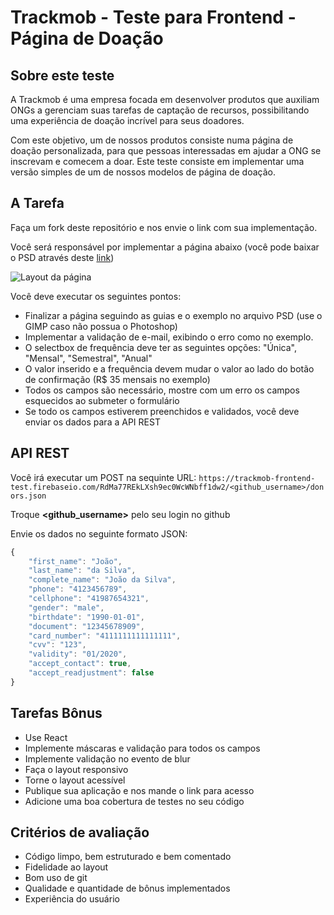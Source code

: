 
# **Trackmob - Teste para Frontend - Página de Doação**

## Sobre este teste

A Trackmob é uma empresa focada em desenvolver produtos que auxiliam ONGs a gerenciam suas tarefas de captação de recursos, possibilitando uma experiência de doação incrível para seus doadores.

Com este objetivo, um de nossos produtos consiste numa página de doação personalizada, para que pessoas interessadas em ajudar a ONG se inscrevam e comecem a doar.
Este teste consiste em implementar uma versão simples de um de nossos modelos de página de doação.

## A Tarefa

Faça um fork deste repositório e nos envie o link com sua implementação.

Você será responsável por implementar a página abaixo (você pode baixar o PSD através deste [link](https://drive.google.com/file/d/0B6UrrFcFJAjXRHdNZUJTYnJsd2s/view?usp=sharing))

![Layout da página](https://imgur.com/9tcPGHS)

Você deve executar os seguintes pontos:

- Finalizar a página seguindo as guias e o exemplo no arquivo PSD (use o GIMP caso não possua o Photoshop)
- Implementar a validação de e-mail, exibindo o erro como no exemplo.
- O selectbox de frequência deve ter as seguintes opções: "Única", "Mensal", "Semestral", "Anual"
- O valor inserido e a frequência devem mudar o valor ao lado do botão de confirmação (R$ 35 mensais no exemplo)
- Todos os campos são necessário, mostre com um erro os campos esquecidos ao submeter o formulário
- Se todo os campos estiverem preenchidos e validados, você deve enviar os dados para a API REST

## API REST

Você irá executar um POST na sequinte URL:
`https://trackmob-frontend-test.firebaseio.com/RdMa77REkLXsh9ec0WcWNbff1dw2/<github_username>/donors.json`

Troque **<github_username>** pelo seu login no github

Envie os dados no seguinte formato JSON:
```javascript
{
	"first_name": "João",
	"last_name": "da Silva",
	"complete_name": "João da Silva",
	"phone": "4123456789",
	"cellphone": "41987654321",
	"gender": "male",
	"birthdate": "1990-01-01",
	"document": "12345678909",
	"card_number": "4111111111111111",
	"cvv": "123",
	"validity": "01/2020",
	"accept_contact": true,
	"accept_readjustment": false
}
```

## Tarefas Bônus

- Use React
- Implemente máscaras e validação para todos os campos
- Implemente validação no evento de blur
- Faça o layout responsivo
- Torne o layout acessível
- Publique sua aplicação e nos mande o link para acesso
- Adicione uma boa cobertura de testes no seu código

## Critérios de avaliação

- Código limpo, bem estruturado e bem comentado
- Fidelidade ao layout
- Bom uso de git
- Qualidade e quantidade de bônus implementados
- Experiência do usuário
